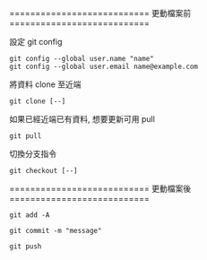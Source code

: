 =========================== 更動檔案前 ===========================

設定 git config

`git config --global user.name "name"`
<br />
`git config --global user.email name@example.com`

將資料 clone 至近端

`git clone [--]`

如果已經近端已有資料, 想要更新可用 pull

`git pull`

切換分支指令

`git checkout [--]`

=========================== 更動檔案後 ===========================

`git add -A`

`git commit -m "message"`

`git push`

